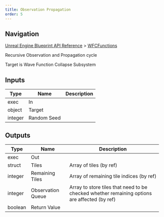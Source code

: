 ```yaml
---
title: Observation Propagation
order: 5
---
```

## Navigation

[Unreal Engine Blueprint API Reference](https://dev.epicgames.com/documentation/en-us/unreal-engine/BlueprintAPI) > [WFCFunctions](https://dev.epicgames.com/documentation/en-us/unreal-engine/BlueprintAPI/WFCFunctions)

Recursive Observation and Propagation cycle

Target is Wave Function Collapse Subsystem

## Inputs

| Type | Name | Description |
| --- | --- | --- |
| exec | In |  |
| object | Target |  |
| integer | Random Seed |  |

## Outputs

| Type | Name | Description |
| --- | --- | --- |
| exec | Out |  |
| struct | Tiles | Array of tiles (by ref) |
| integer | Remaining Tiles | Array of remaining tile indices (by ref) |
| integer | Observation Queue | Array to store tiles that need to be checked whether remaining options are affected (by ref) |
| boolean | Return Value |  |
